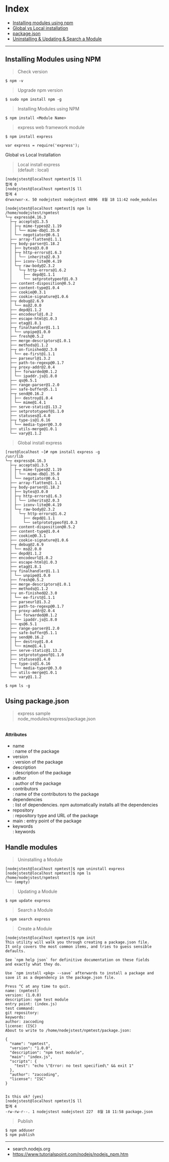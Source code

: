 # Index  

- <a href="#npm">Installing modules using npm</a>
- <a href="#global_local_install">Global vs Local installation</a>
- <a href="#package_json">package.json</a>
- <a href="#handle_module">Uninstalling & Updating & Search a Module</a>

---  

<div id="npm"></div>  

## Installing Modules using NPM  

> Check version  

```
$ npm -v  
```  

> Upgrade npm version  

```
$ sudo npm install npm -g
```

> Installing Modules using NPM  

```
$ npm install <Module Name>
```  

> express web framework module  

```
$ npm install express  

var express = require('express');
```  

<div id="global_local_install></div>  

## Global vs Local Installation  

> Local install express  
(default : local)  


```
[nodejstest@localhost npmtest]$ ll
합계 0
[nodejstest@localhost npmtest]$ ll
합계 4
drwxrwxr-x. 50 nodejstest nodejstest 4096  8월 18 11:42 node_modules

[nodejstest@localhost npmtest]$ npm ls
/home/nodejstest/npmtest
└─┬ express@4.16.3
  ├─┬ accepts@1.3.5
  │ ├─┬ mime-types@2.1.19
  │ │ └── mime-db@1.35.0
  │ └── negotiator@0.6.1
  ├── array-flatten@1.1.1
  ├─┬ body-parser@1.18.2
  │ ├── bytes@3.0.0
  │ ├─┬ http-errors@1.6.3
  │ │ └── inherits@2.0.3
  │ ├── iconv-lite@0.4.19
  │ └─┬ raw-body@2.3.2
  │   └─┬ http-errors@1.6.2
  │     ├── depd@1.1.1
  │     └── setprototypeof@1.0.3
  ├── content-disposition@0.5.2
  ├── content-type@1.0.4
  ├── cookie@0.3.1
  ├── cookie-signature@1.0.6
  ├─┬ debug@2.6.9
  │ └── ms@2.0.0
  ├── depd@1.1.2
  ├── encodeurl@1.0.2
  ├── escape-html@1.0.3
  ├── etag@1.8.1
  ├─┬ finalhandler@1.1.1
  │ └── unpipe@1.0.0
  ├── fresh@0.5.2
  ├── merge-descriptors@1.0.1
  ├── methods@1.1.2
  ├─┬ on-finished@2.3.0
  │ └── ee-first@1.1.1
  ├── parseurl@1.3.2
  ├── path-to-regexp@0.1.7
  ├─┬ proxy-addr@2.0.4
  │ ├── forwarded@0.1.2
  │ └── ipaddr.js@1.8.0
  ├── qs@6.5.1
  ├── range-parser@1.2.0
  ├── safe-buffer@5.1.1
  ├─┬ send@0.16.2
  │ ├── destroy@1.0.4
  │ └── mime@1.4.1
  ├── serve-static@1.13.2
  ├── setprototypeof@1.1.0
  ├── statuses@1.4.0
  ├─┬ type-is@1.6.16
  │ └── media-typer@0.3.0
  ├── utils-merge@1.0.1
  └── vary@1.1.2
```

> Global install express  

```
[root@localhost ~]# npm install express -g
/usr/lib
└─┬ express@4.16.3 
  ├─┬ accepts@1.3.5 
  │ ├─┬ mime-types@2.1.19 
  │ │ └── mime-db@1.35.0 
  │ └── negotiator@0.6.1 
  ├── array-flatten@1.1.1 
  ├─┬ body-parser@1.18.2 
  │ ├── bytes@3.0.0 
  │ ├─┬ http-errors@1.6.3 
  │ │ └── inherits@2.0.3 
  │ ├── iconv-lite@0.4.19 
  │ └─┬ raw-body@2.3.2 
  │   └─┬ http-errors@1.6.2 
  │     ├── depd@1.1.1 
  │     └── setprototypeof@1.0.3 
  ├── content-disposition@0.5.2 
  ├── content-type@1.0.4 
  ├── cookie@0.3.1 
  ├── cookie-signature@1.0.6 
  ├─┬ debug@2.6.9 
  │ └── ms@2.0.0 
  ├── depd@1.1.2 
  ├── encodeurl@1.0.2 
  ├── escape-html@1.0.3 
  ├── etag@1.8.1 
  ├─┬ finalhandler@1.1.1 
  │ └── unpipe@1.0.0 
  ├── fresh@0.5.2 
  ├── merge-descriptors@1.0.1 
  ├── methods@1.1.2 
  ├─┬ on-finished@2.3.0 
  │ └── ee-first@1.1.1 
  ├── parseurl@1.3.2 
  ├── path-to-regexp@0.1.7 
  ├─┬ proxy-addr@2.0.4 
  │ ├── forwarded@0.1.2 
  │ └── ipaddr.js@1.8.0 
  ├── qs@6.5.1 
  ├── range-parser@1.2.0 
  ├── safe-buffer@5.1.1 
  ├─┬ send@0.16.2 
  │ ├── destroy@1.0.4 
  │ └── mime@1.4.1 
  ├── serve-static@1.13.2 
  ├── setprototypeof@1.1.0 
  ├── statuses@1.4.0 
  ├─┬ type-is@1.6.16 
  │ └── media-typer@0.3.0 
  ├── utils-merge@1.0.1 
  └── vary@1.1.2 

$ npm ls -g  
```  

<div id="package_json"></div>  

## Using package.json  

> express sample  
node_modules/express/package.json  

```

```

#### Attributes   
- name  
: name of the package  
- version  
: version of the package  
- description  
: description of the package
- author  
: author of the package  
- contributors  
: name of the contributors to the package  
- dependencies    
: list of dependencies. npm automatically installs all the dependencies 
- repository  
: repository type and URL of the package  
- main 
: entry point of the package  
- keywords  
: keywords  


<div id="handle_module"></div>  

## Handle modules

> Uninstalling a Module  

```
[nodejstest@localhost npmtest]$ npm uninstall express
[nodejstest@localhost npmtest]$ npm ls
/home/nodejstest/npmtest
└── (empty)
```  

> Updating a Module  

```
$ npm update express
```  

> Search a Module  

```
$ npm search express
```  

> Create a Module  

```
[nodejstest@localhost npmtest]$ npm init
This utility will walk you through creating a package.json file.
It only covers the most common items, and tries to guess sensible defaults.

See `npm help json` for definitive documentation on these fields
and exactly what they do.

Use `npm install <pkg> --save` afterwards to install a package and
save it as a dependency in the package.json file.

Press ^C at any time to quit.
name: (npmtest) 
version: (1.0.0) 
description: npm test module
entry point: (index.js) 
test command: 
git repository: 
keywords: 
author: zaccoding
license: (ISC) 
About to write to /home/nodejstest/npmtest/package.json:

{
  "name": "npmtest",
  "version": "1.0.0",
  "description": "npm test module",
  "main": "index.js",
  "scripts": {
    "test": "echo \"Error: no test specified\" && exit 1"
  },
  "author": "zaccoding",
  "license": "ISC"
}


Is this ok? (yes) 
[nodejstest@localhost npmtest]$ ll
합계 4
-rw-rw-r--. 1 nodejstest nodejstest 227  8월 18 11:58 package.json
```  

> Publish 

```
$ npm adduser
$ npm publish
```  














---  

- search.nodejs.org  
- https://www.tutorialspoint.com/nodejs/nodejs_npm.htm  




